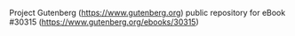 Project Gutenberg (https://www.gutenberg.org) public repository for eBook #30315 (https://www.gutenberg.org/ebooks/30315)
